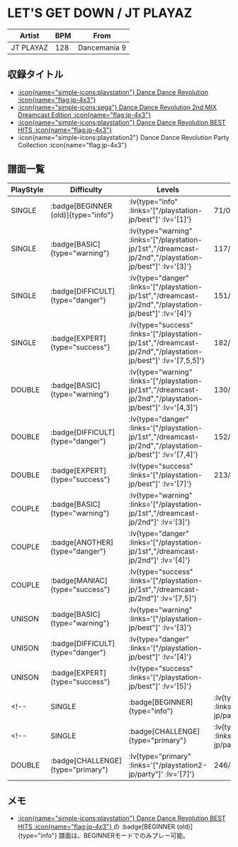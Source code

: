 # LET'S GET DOWN / JT PLAYAZ

|Artist|BPM|From|
|------|---|----|
|JT PLAYAZ|128|Dancemania 9|

## 収録タイトル

- [ :icon{name="simple-icons:playstation"} Dance Dance Revolution :icon{name="flag:jp-4x3"} ](/playstation-jp/1st)
- [ :icon{name="simple-icons:sega"} Dance Dance Revolution 2nd MIX Dreamcast Edition :icon{name="flag:jp-4x3"} ](/dreamcast-jp/2nd)
- [ :icon{name="simple-icons:playstation"} Dance Dance Revolution BEST HITS :icon{name="flag:jp-4x3"} ](/playstation-jp/best)
- :icon{name="simple-icons:playstation2"} Dance Dance Revolution Party Collection :icon{name="flag:jp-4x3"}

## 譜面一覧

|PlayStyle|Difficulty|Levels|Notes|Movie|
|---------|----------|------|-----|-----|
|SINGLE| :badge[BEGINNER (old)]{type="info"} | :lv{type="info" :links='["/playstation-jp/best"]' :lv='[1]'} |71/0||
|SINGLE| :badge[BASIC]{type="warning"} | :lv{type="warning" :links='["/playstation-jp/1st","/dreamcast-jp/2nd","/playstation-jp/best"]' :lv='[3]'} |117/0||
|SINGLE| :badge[DIFFICULT]{type="danger"} | :lv{type="danger" :links='["/playstation-jp/1st","/dreamcast-jp/2nd","/playstation-jp/best"]' :lv='[4]'} |151/0||
|SINGLE| :badge[EXPERT]{type="success"} | :lv{type="success" :links='["/playstation-jp/1st","/dreamcast-jp/2nd","/playstation-jp/best"]' :lv='[7,5,5]'} |182/0||
|DOUBLE| :badge[BASIC]{type="warning"} | :lv{type="warning" :links='["/playstation-jp/1st","/dreamcast-jp/2nd","/playstation-jp/best"]' :lv='[4,3]'} |130/0||
|DOUBLE| :badge[DIFFICULT]{type="danger"} | :lv{type="danger" :links='["/playstation-jp/1st","/dreamcast-jp/2nd","/playstation-jp/best"]' :lv='[7,4]'} |152/0||
|DOUBLE| :badge[EXPERT]{type="success"} | :lv{type="success" :links='["/playstation-jp/best"]' :lv='[7]'} |213/0||
|COUPLE| :badge[BASIC]{type="warning"} | :lv{type="warning" :links='["/playstation-jp/1st","/dreamcast-jp/2nd"]' :lv='[3]'} |||
|COUPLE| :badge[ANOTHER]{type="danger"} | :lv{type="danger" :links='["/playstation-jp/1st","/dreamcast-jp/2nd"]' :lv='[4]'} |||
|COUPLE| :badge[MANIAC]{type="success"} | :lv{type="success" :links='["/playstation-jp/1st","/dreamcast-jp/2nd"]' :lv='[7,5]'} |||
|UNISON| :badge[BASIC]{type="warning"} | :lv{type="warning" :links='["/playstation-jp/best"]' :lv='[3]'} |||
|UNISON| :badge[DIFFICULT]{type="danger"} | :lv{type="danger" :links='["/playstation-jp/best"]' :lv='[4]'} |||
|UNISON| :badge[EXPERT]{type="success"} | :lv{type="success" :links='["/playstation-jp/best"]' :lv='[5]'} |||
<!-- |SINGLE| :badge[BEGINNER]{type="info"} | :lv{type="info" :links='["/playstation2-jp/party"]' :lv='[1]'} |79/0|| -->
<!-- |SINGLE| :badge[CHALLENGE]{type="primary"} | :lv{type="primary" :links='["/playstation2-jp/party"]' :lv='[8]'} |268/0||
|DOUBLE| :badge[CHALLENGE]{type="primary"} | :lv{type="primary" :links='["/playstation2-jp/party"]' :lv='[7]'} |246/0|| -->

## メモ

- [ :icon{name="simple-icons:playstation"} Dance Dance Revolution BEST HITS :icon{name="flag:jp-4x3"} ](/playstation-jp/best)の :badge[BEGINNER (old)]{type="info"} 譜面は、BEGINNERモードでのみプレー可能。
